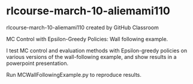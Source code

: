 # rlcourse-march-10-aliemami110
rlcourse-march-10-aliemami110 created by GitHub Classroom

MC Control with Epsilon-Greedy Policies: Wall following example.

I test MC control and evaluation methods with Epsilon-greedy policies on various versions of the wall-following example, and show results in a powerpoint presentation.

Run MCWallFollowingExample.py to reproduce results.
